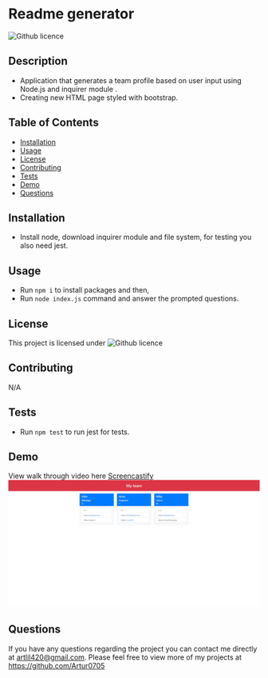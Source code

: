 # Readme generator
  ![Github licence](http://img.shields.io/badge/license-MIT-blue.svg)


  ## Description
  - Application that generates a team profile based on user input using Node.js and inquirer module .
  - Creating new HTML page styled with bootstrap.

  ## Table of Contents
  * [Installation](#installation)
  * [Usage](#usage)
  * [License](#license)
  * [Contributing](#contributing)
  * [Tests](#tests)
  * [Demo](#demo)
  * [Questions](#questions)

  ## Installation

  - Install node, download inquirer module and file system, for testing you also need jest.


  ## Usage
  - Run `npm i` to install packages and then,
  - Run `node index.js` command and answer the prompted questions.

  ## License
  This project is licensed under ![Github licence](http://img.shields.io/badge/license-MIT-blue.svg)

  ## Contributing
  N/A

  ## Tests
  - Run `npm test` to run jest for tests.

  ## Demo

  View walk through video here [Screencastify](https://drive.google.com/file/d/1JP62kVYQ5926pHx-kTjisueAIou3mYTa/view) <br>
  <img src="assets\Screenshot.jpeg">

  ## Questions
  If you have any questions regarding the project you can contact me directly at artlil420@gmail.com.
  Please feel free to view more of my projects at https://github.com/Artur0705
